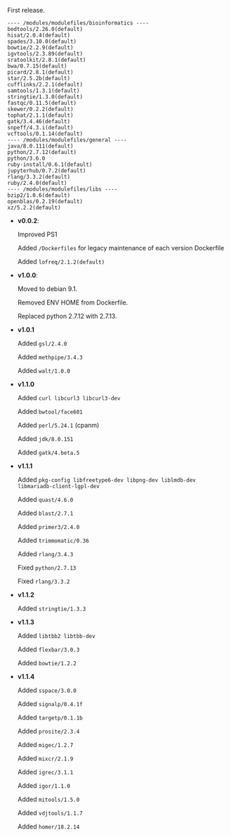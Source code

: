 First release.
```
---- /modules/modulefiles/bioinformatics ----
bedtools/2.26.0(default)
hisat/2.0.4(default)
spades/3.10.0(default)
bowtie/2.2.9(default)
igvtools/2.3.89(default)
sratoolkit/2.8.1(default)
bwa/0.7.15(default)
picard/2.8.1(default)
star/2.5.2b(default)
cufflinks/2.2.1(default)
samtools/1.3.1(default)
stringtie/1.3.0(default)
fastqc/0.11.5(default)
skewer/0.2.2(default)
tophat/2.1.1(default)
gatk/3.4.46(default)
snpeff/4.3.i(default)
vcftools/0.1.14(default)
---- /modules/modulefiles/general ----
java/8.0.111(default)
python/2.7.12(default)
python/3.6.0
ruby-install/0.6.1(default)
jupyterhub/0.7.2(default)
rlang/3.3.2(default)
ruby/2.4.0(default)
---- /modules/modulefiles/libs ----
bzip2/1.0.6(default)
openblas/0.2.19(default)
xz/5.2.2(default)
```

* **v0.0.2**:

  Improved PS1

  Added `/Dockerfiles` for legacy maintenance of each version Dockerfile

  Added `lofreq/2.1.2(default)`

* **v1.0.0**:

  Moved to debian 9.1.

  Removed ENV HOME from Dockerfile.

  Replaced python 2.7.12 with 2.7.13.

* **v1.0.1**

  Added `gsl/2.4.0`

  Added `methpipe/3.4.3`

  Added `walt/1.0.0`

* **v1.1.0**

  Added `curl libcurl3 libcurl3-dev`

  Added `bwtool/face601`

  Added `perl/5.24.1` (cpanm)

  Added `jdk/8.0.151`

  Added `gatk/4.beta.5`

* **v1.1.1**

  Added `pkg-config libfreetype6-dev libpng-dev liblmdb-dev libmariadb-client-lgpl-dev`

  Added `quast/4.6.0`

  Added `blast/2.7.1`

  Added `primer3/2.4.0`

  Added `trimmomatic/0.36`

  Added `rlang/3.4.3`

  Fixed `python/2.7.13`

  Fixed `rlang/3.3.2`

* **v1.1.2**

  Added `stringtie/1.3.3`

* **v1.1.3**

  Added `libtbb2 libtbb-dev`

  Added `flexbar/3.0.3`

  Added `bowtie/1.2.2`

* **v1.1.4**

  Added `sspace/3.0.0`

  Added `signalp/0.4.1f`

  Added `targetp/0.1.1b`

  Added `prosite/2.3.4`

  Added `migec/1.2.7`

  Added `mixcr/2.1.9`  

  Added `igrec/3.1.1`

  Added `igor/1.1.0`

  Added `mitools/1.5.0`  

  Added `vdjtools/1.1.7`  

  Added `homer/18.2.14`